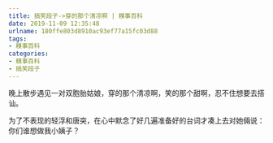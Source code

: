 ```yaml
---
title: 搞笑段子->穿的那个清凉啊 | 糗事百科
date: 2019-11-09 12:35:48
urlname: 180ffe803d8910ac93ef77a15fc03d88
tags: 
- 糗事百科
categories:
- 糗事百科
- 搞笑段子
---
```

晚上散步遇见一对双胞胎姑娘，穿的那个清凉啊，笑的那个甜啊，忍不住想要去搭讪。

为了不表现的轻浮和唐突，在心中默念了好几遍准备好的台词才凑上去对她倆说：你们谁想做我小姨子？


